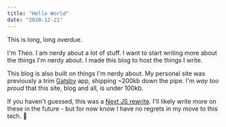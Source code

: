 ```yaml
---
title: "Hello World"
date: "2020-12-21"
---
```


This is long, long overdue.

I'm Theo. I am nerdy about a lot of stuff. I want to start writing more about the things I'm nerdy about. I made this blog to host the things I write.

This blog is also built on things I'm nerdy about. My personal site was previously a trim [Gatsby](https://www.gatsbyjs.com/) app, shipping ~200kb down the pipe. I'm _way too proud_ that this site, blog and all, is under 100kb.

If you haven't guessed, this was a [Next JS rewrite](https://nextjs.org/). I'll likely write more on these in the future - but for now know I have no regrets in my move to this tech. 🙂
